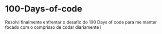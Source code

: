# 100-Days-of-code
Resolvi finalmente enfrentar o desafio do 100 Days of code para me manter focado com o comprisso de codar diariamente !

